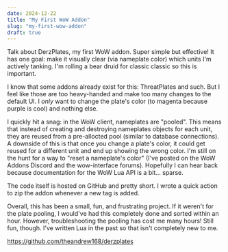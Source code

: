 ```yaml
---
date: 2024-12-22
title: "My First WoW Addon"
slug: "my-first-wow-addon"
draft: true
---
```


Talk about DerzPlates, my first WoW addon.
Super simple but effective!
It has one goal: make it visually clear (via nameplate color) which units I'm actively tanking.
I'm rolling a bear druid for classic classic so this is important.

I know that some addons already exist for this: ThreatPlates and such.
But I feel like those are too heavy-handed and make too many changes to the default UI.
I _only_ want to change the plate's color (to magenta because purple is cool) and nothing else.

I quickly hit a snag: in the WoW client, nameplates are "pooled".
This means that instead of creating and destroying nameplates objects for each unit, they are reused from a pre-allocted pool (similar to database connections).
A downside of this is that once you change a plate's color, it could get reused for a different unit and end up showing the wrong color.
I'm still on the hunt for a way to "reset a nameplate's color" (I've posted on the WoW Addons Discord and the wow-interface forums).
Hopefully I can hear back because documentation for the WoW Lua API is a bit... sparse.

The code itself is hosted on GitHub and pretty short.
I wrote a quick action to zip the addon whenever a new tag is added.

Overall, this has been a small, fun, and frustrating project.
If it weren't for the plate pooling, I would've had this completely done and sorted within an hour.
However, troubleshooting the pooling has cost me many hours!
Still fun, though.
I've written Lua in the past so that isn't completely new to me.

https://github.com/theandrew168/derzplates
